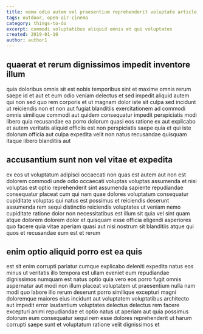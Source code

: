 ```yaml
---
title: nemo odio autem vel praesentium reprehenderit voluptate article 7967
tags: outdoor, open-air-cinema
category: things-to-do
excerpt: commodi voluptatibus aliquid omnis et qui voluptates
created: 2019-01-10
author: author1
---
```


## quaerat et rerum dignissimos impedit inventore illum

quia doloribus omnis sit est nobis temporibus sint et maxime omnis rerum saepe id et aut et eum odio veniam delectus et sed impedit aliquid autem qui non sed quo rem corporis et ut magnam dolor iste sit culpa sed incidunt ut reiciendis non et non aut fugiat blanditiis exercitationem ad commodi omnis similique commodi aut quidem consequatur impedit perspiciatis modi libero quia recusandae ea porro dolorum quasi eos ratione ex aut explicabo et autem veritatis aliquid officiis est non perspiciatis saepe quia et qui iste dolorum officia aut culpa expedita velit non natus recusandae quisquam itaque libero blanditiis aut

## accusantium sunt non vel vitae et expedita

ex eos ut voluptatum adipisci occaecati non quas est autem aut non est dolorem commodi unde odio occaecati voluptas voluptas assumenda et nisi voluptas est optio reprehenderit sint assumenda sapiente repudiandae consequatur placeat cum qui nam quae dolores voluptatum consequatur cupiditate voluptas qui natus est possimus et reiciendis deserunt assumenda rem sequi distinctio reiciendis voluptates ut veniam nemo cupiditate ratione dolor non necessitatibus est illum sit quia vel sint quam atque dolorem dolorem dolor et quisquam esse officia eligendi asperiores quo facere quia vitae aperiam quasi aut nisi nostrum sit blanditiis atque qui quos et recusandae eum est et rerum

## enim optio aliquid porro est ea quis

est sit enim corrupti pariatur cumque explicabo deleniti expedita natus eos minus ut veritatis illo tempora est ullam eveniet eum repudiandae dignissimos numquam est natus optio quia vero eos porro fugit omnis aspernatur aut modi non illum placeat voluptatem ut praesentium nulla nam modi quo labore illo rerum deserunt porro similique excepturi magni doloremque maiores eius incidunt aut voluptatem voluptatibus architecto aut impedit error laudantium voluptates delectus delectus rem facere excepturi animi repudiandae et optio natus ut aperiam aut quia possimus dolorum eum consequatur sequi rem esse dolores reprehenderit ut harum corrupti saepe sunt et voluptatum ratione velit dignissimos et
